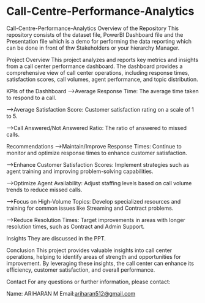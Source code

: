 # Call-Centre-Performance-Analytics
Call-Centre-Performance-Analytics
Overview of the Repository
This repository consists of the dataset file, PowerBI Dashboard file and the Presentation file which is a demo for performing the data reporting which can be done in front of thw Stakeholders or your hierarchy Manager.

Project Overview
This project analyzes and reports key metrics and insights from a call center performance dashboard. The dashboard provides a comprehensive view of call center operations, including response times, satisfaction scores, call volumes, agent performance, and topic distribution.

KPIs of the Dashhboard
-->Average Response Time: The average time taken to respond to a call.

-->Average Satisfaction Score: Customer satisfaction rating on a scale of 1 to 5.

-->Call Answered/Not Answered Ratio: The ratio of answered to missed calls.

Recommendations
-->Maintain/Improve Response Times: Continue to monitor and optimize response times to enhance customer satisfaction.

-->Enhance Customer Satisfaction Scores: Implement strategies such as agent training and improving problem-solving capabilities.

-->Optimize Agent Availability: Adjust staffing levels based on call volume trends to reduce missed calls.

-->Focus on High-Volume Topics: Develop specialized resources and training for common issues like Streaming and Contract problems.

-->Reduce Resolution Times: Target improvements in areas with longer resolution times, such as Contract and Admin Support.

Insights
They are discussed in the PPT.

Conclusion
This project provides valuable insights into call center operations, helping to identify areas of strength and opportunities for improvement. By leveraging these insights, the call center can enhance its efficiency, customer satisfaction, and overall performance.

Contact For any questions or further information, please contact:

Name: ARIHARAN M Email:ariharan512@gmail.com
